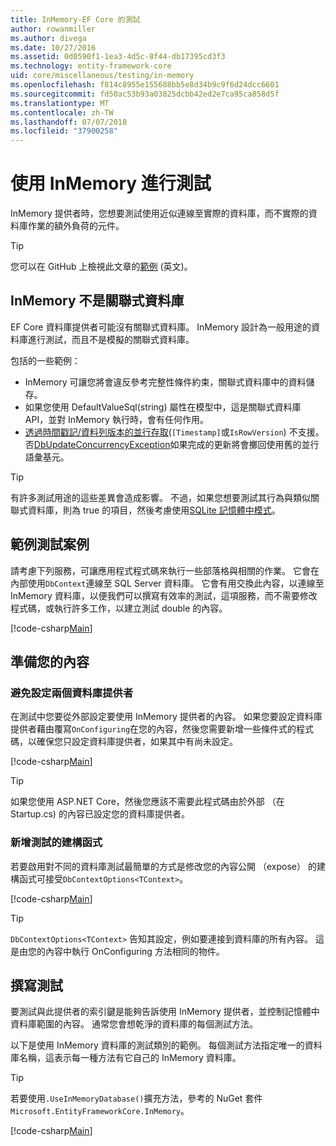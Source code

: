 ```yaml
---
title: InMemory-EF Core 的測試
author: rowanmiller
ms.author: divega
ms.date: 10/27/2016
ms.assetid: 0d0590f1-1ea3-4d5c-8f44-db17395cd3f3
ms.technology: entity-framework-core
uid: core/miscellaneous/testing/in-memory
ms.openlocfilehash: f814c8955e155688bb5e8d34b9c9f6d24dcc6601
ms.sourcegitcommit: fd50ac53b93a03825dcbb42ed2e7ca95ca858d5f
ms.translationtype: MT
ms.contentlocale: zh-TW
ms.lasthandoff: 07/07/2018
ms.locfileid: "37900258"
---
```

# <a name="testing-with-inmemory"></a>使用 InMemory 進行測試

InMemory 提供者時，您想要測試使用近似連線至實際的資料庫，而不實際的資料庫作業的額外負荷的元件。

> [!TIP]  
> 您可以在 GitHub 上檢視此文章的[範例](https://github.com/aspnet/EntityFramework.Docs/tree/master/samples/core/Miscellaneous/Testing) \(英文\)。

## <a name="inmemory-is-not-a-relational-database"></a>InMemory 不是關聯式資料庫

EF Core 資料庫提供者可能沒有關聯式資料庫。 InMemory 設計為一般用途的資料庫進行測試，而且不是模擬的關聯式資料庫。

包括的一些範例：

* InMemory 可讓您將會違反參考完整性條件約束，關聯式資料庫中的資料儲存。
* 如果您使用 DefaultValueSql(string) 屬性在模型中，這是關聯式資料庫 API，並對 InMemory 執行時，會有任何作用。
* [透過時間戳記/資料列版本的並行存取](xref:core/modeling/concurrency#timestamprow-version)(`[Timestamp]`或`IsRowVersion`) 不支援。 否[DbUpdateConcurrencyException](https://docs.microsoft.com/dotnet/api/microsoft.entityframeworkcore.dbupdateconcurrencyexception)如果完成的更新將會擲回使用舊的並行語彙基元。

> [!TIP]  
> 有許多測試用途的這些差異會造成影響。 不過，如果您想要測試其行為與類似關聯式資料庫，則為 true 的項目，然後考慮使用[SQLite 記憶體中模式](sqlite.md)。

## <a name="example-testing-scenario"></a>範例測試案例

請考慮下列服務，可讓應用程式程式碼來執行一些部落格與相關的作業。 它會在內部使用`DbContext`連線至 SQL Server 資料庫。 它會有用交換此內容，以連線至 InMemory 資料庫，以便我們可以撰寫有效率的測試，這項服務，而不需要修改程式碼，或執行許多工作，以建立測試 double 的內容。

[!code-csharp[Main](../../../../samples/core/Miscellaneous/Testing/BusinessLogic/BlogService.cs)]

## <a name="get-your-context-ready"></a>準備您的內容

### <a name="avoid-configuring-two-database-providers"></a>避免設定兩個資料庫提供者

在測試中您要從外部設定要使用 InMemory 提供者的內容。 如果您要設定資料庫提供者藉由覆寫`OnConfiguring`在您的內容，然後您需要新增一些條件式的程式碼，以確保您只設定資料庫提供者，如果其中有尚未設定。

[!code-csharp[Main](../../../../samples/core/Miscellaneous/Testing/BusinessLogic/BloggingContext.cs#OnConfiguring)]

> [!TIP]  
> 如果您使用 ASP.NET Core，然後您應該不需要此程式碼由於外部 （在 Startup.cs) 的內容已設定您的資料庫提供者。

### <a name="add-a-constructor-for-testing"></a>新增測試的建構函式

若要啟用對不同的資料庫測試最簡單的方式是修改您的內容公開 （expose） 的建構函式可接受`DbContextOptions<TContext>`。

[!code-csharp[Main](../../../../samples/core/Miscellaneous/Testing/BusinessLogic/BloggingContext.cs#Constructors)]

> [!TIP]  
> `DbContextOptions<TContext>` 告知其設定，例如要連接到資料庫的所有內容。 這是由您的內容中執行 OnConfiguring 方法相同的物件。

## <a name="writing-tests"></a>撰寫測試

要測試與此提供者的索引鍵是能夠告訴使用 InMemory 提供者，並控制記憶體中資料庫範圍的內容。 通常您會想乾淨的資料庫的每個測試方法。

以下是使用 InMemory 資料庫的測試類別的範例。 每個測試方法指定唯一的資料庫名稱，這表示每一種方法有它自己的 InMemory 資料庫。

>[!TIP]
> 若要使用`.UseInMemoryDatabase()`擴充方法，參考的 NuGet 套件`Microsoft.EntityFrameworkCore.InMemory`。

[!code-csharp[Main](../../../../samples/core/Miscellaneous/Testing/TestProject/InMemory/BlogServiceTests.cs)]
